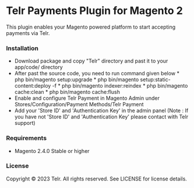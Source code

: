 # Telr Payments Plugin for Magento 2 #

This plugin enables your Magento powered platform to start accepting payments via Telr.

### Installation ###

* Download package and copy "Telr" directory and past it to your app/code/ directory
* After past the source code, you need to run command given below
      * php bin/magento setup:upgrade
      * php bin/magento setup:static-content:deploy -f
      * php bin/magento indexer:reindex
      * php bin/magento cache:clean
      * php bin/magento cache:flush
* Enable and configure Telr Payment in Magento Admin under Stores/Configuration/Payment Methods/Telr Payment
* Add your 'Store ID' and 'Authentication Key' in the admin panel (Note : If you have not 'Store ID' and 'Authentication Key' please contact with Telr support)

### Requirements ###

* Magento 2.4.0 Stable or higher

### License ###

Copyright © 2023 Telr. All rights reserved. See LICENSE for license details.
